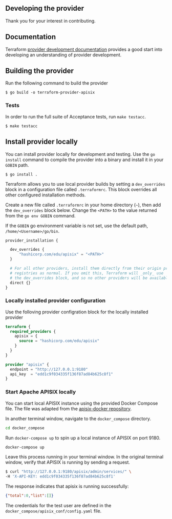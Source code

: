 ## Developing the provider

Thank you for your interest in contributing.

## Documentation

Terraform [provider development documentation](https://www.terraform.io/docs/extend/) provides a good start into developing an understanding of provider development.


## Building the provider

Run the following command to build the provider

```shell
$ go build -o terraform-provider-apisix
```

### Tests
In order to run the full suite of Acceptance tests, run `make testacc`.


```shell
$ make testacc
```

## Install provider locally
You can install provider locally for development and testing.
Use the `go install` command to compile the provider into a binary and install it in your `GOBIN` path.
```shell
$ go install .
```

Terraform allows you to use local provider builds by setting a `dev_overrides` block in a configuration file called `.terraformrc`. This block overrides all other configured installation methods.

Create a new file called `.terraformrc` in your home directory (`~`), then add the `dev_overrides` block below. Change the `<PATH>` to the value returned from the `go env GOBIN` command.

If the `GOBIN` go environment variable is not set, use the default path, `/home/<Username>/go/bin`.

```terraform
provider_installation {

  dev_overrides {
      "hashicorp.com/edu/apisix" = "<PATH>"
  }

  # For all other providers, install them directly from their origin provider
  # registries as normal. If you omit this, Terraform will _only_ use
  # the dev_overrides block, and so no other providers will be available.
  direct {}
}

```

### Locally installed provider configuration
Use the folloving provider configration block for the locally installed provider
```terraform
terraform {
  required_providers {
    apisix = {
      source = "hashicorp.com/edu/apisix"
    }
  }
}

provider "apisix" {
  endpoint = "http://127.0.0.1:9180"
  api_key  = "edd1c9f034335f136f87ad84b625c8f1"
}
```

### Start Apache APISIX locally
You can start local APISIX instance using the provided Docker Compose file. The file was adapted from the [apisix-docker repository](https://github.com/apache/apisix-docker/blob/master/example/docker-compose.yml).

In another terminal window, navigate to the `docker_compose` directory.
```bash
cd docker_compose
```
Run `docker-compose up` to spin up a local instance of APISIX on port 9180.
```bash
docker-compose up
```
Leave this process running in your terminal window. In the original terminal window, verify that APISIX is running by sending a request.
```bash
$ curl "http://127.0.0.1:9180/apisix/admin/services/" \
-H 'X-API-KEY: edd1c9f034335f136f87ad84b625c8f1'
```
The response indicates that apisix is running successfully:
```json
{"total":0,"list":[]}
```
The credentials for the test user are defined in the `docker_compose/apisix_conf/config.yaml` file.